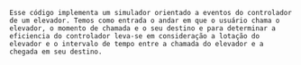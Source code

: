 	Esse código implementa um simulador orientado a eventos do controlador de um elevador. Temos como entrada o andar em que o usuário chama o elevador, o momento de chamada e o seu destino e para determinar a eficiencia do controlador leva-se em consideração a lotação do elevador e o intervalo de tempo entre a chamada do elevador e a chegada em seu destino. 
	
